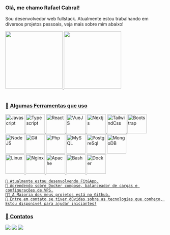 ### Olá, me chamo Rafael Cabral!
Sou desenvolvedor web fullstack. Atualmente estou trabalhando em diversos
projetos pessoais, veja mais sobre mim abaixo!


<link rel="stylesheet" href="https://cdn.jsdelivr.net/gh/devicons/devicon@v2.15.1/devicon.min.css">

<div>
<a href="https://github.com/RafaelCabral26">
<img loading="lazy" height="180em" src="https://github-readme-stats.vercel.app/api?username=RafaelCabral26&show_icons=true&hide=contribs,issues&locale=pt-br"/>
<img loading="lazy" height="180em" src="https://github-readme-stats.vercel.app/api/top-langs/?username=RafaelCabral26&locale=pt-br&langs_count=10&layout=compact"/>
</div>
<br/>
  
### :rocket: Algumas Ferramentas que uso
<div>
<img loading="lazy" title="Javascript" height="60em" src="https://cdn.jsdelivr.net/gh/devicons/devicon/icons/javascript/javascript-original.svg" />
<img loading="lazy" title="Typescript" height="60em" src="https://cdn.jsdelivr.net/gh/devicons/devicon/icons/typescript/typescript-original.svg" />
<img loading="lazy" title="React" height="60em" src="https://cdn.jsdelivr.net/gh/devicons/devicon/icons/react/react-original.svg" />
  <img loading="lazy" title="VueJS" height="60em" src="https://cdn.jsdelivr.net/gh/devicons/devicon/icons/vuejs/vuejs-original.svg" />
  <img loading="lazy" title="Nextjs" height="60em" src="https://cdn.jsdelivr.net/gh/devicons/devicon/icons/nextjs/nextjs-original.svg" />
  <img loading="lazy" title="TailwindCss" height="60em" src="https://cdn.jsdelivr.net/gh/devicons/devicon/icons/tailwindcss/tailwindcss-plain.svg" />
  <img loading="lazy" title="Bootstrap" height="60em" src="https://cdn.jsdelivr.net/gh/devicons/devicon/icons/bootstrap/bootstrap-original.svg" />
  <br/>
  <img loading="lazy" title="NodeJS" height="60em" src="https://cdn.jsdelivr.net/gh/devicons/devicon/icons/nodejs/nodejs-original.svg" />
  <img loading="lazy" title="Git" height="60em" src="https://cdn.jsdelivr.net/gh/devicons/devicon/icons/git/git-original.svg" />
  <img loading="lazy" title="Php" height="60em" src="https://cdn.jsdelivr.net/gh/devicons/devicon/icons/php/php-original.svg" />
  <img loading="lazy" title="MySQL" height="60em" src="https://cdn.jsdelivr.net/gh/devicons/devicon/icons/mysql/mysql-original.svg" />
  <img loading="lazy" title="PostgreSql" height="60em" src="https://cdn.jsdelivr.net/gh/devicons/devicon/icons/postgresql/postgresql-original.svg" />
  <img loading="lazy" title="MongoDB" height="60em" src="https://cdn.jsdelivr.net/gh/devicons/devicon/icons/mongodb/mongodb-original.svg" />
  <br/>
   <img loading="lazy" title="Linux" height="60em" src="https://cdn.jsdelivr.net/gh/devicons/devicon/icons/linux/linux-original.svg" />
  <img loading="lazy" title="Nginx" height="60em" src="https://cdn.jsdelivr.net/gh/devicons/devicon/icons/nginx/nginx-original.svg" />
  <img loading="lazy" title="Apache" height="60em" src="https://cdn.jsdelivr.net/gh/devicons/devicon/icons/apache/apache-original.svg" />
  <img loading="lazy" title="Bash" height="60em" src="https://cdn.jsdelivr.net/gh/devicons/devicon/icons/bash/bash-plain.svg" />
    <img loading="lazy" title="Docker" height="60em" src="https://cdn.jsdelivr.net/gh/devicons/devicon/icons/docker/docker-original.svg" />
</div>

    🔭 Atualmente estou desenvolvendo Fit&App.
    🧐 Aprendendo sobre Docker compose, balanceador de cargas e configurações de VPS.
    👨‍💻 A Maioria dos meus projetos está no Github.
    💬 Entre em contato se tiver dúvidas sobre as tecnologias que conheço, Estou disponível para ajudar iniciantes!

### :email: Contatos
<div>
<a href = "mailto:rafaelcabral261992@gmail.com"><img loading="lazy" src="https://img.shields.io/badge/Gmail-D14836?style=for-the-badge&logo=gmail&logoColor=white" target="_blank"></a>
<a href="https://www.linkedin.com/in/rafael-cabral-777522243/" target="_blank"><img loading="lazy" src="https://img.shields.io/badge/-LinkedIn-%230077B5?style=for-the-badge&logo=linkedin&logoColor=white" target="_blank"></a>   
  <a href="https://wa.me/5521988357489" target="_blank"><img loading="lazy" src="https://img.shields.io/badge/WhatsApp-25D366?style=for-the-badge&logo=whatsapp&logoColor=white" target="_blank"/></a>
</div>
